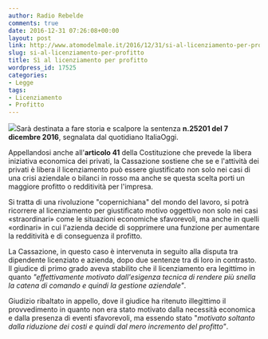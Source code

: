 ```yaml
---
author: Radio Rebelde
comments: true
date: 2016-12-31 07:26:08+00:00
layout: post
link: http://www.atomodelmale.it/2016/12/31/si-al-licenziamento-per-profitto/
slug: si-al-licenziamento-per-profitto
title: Sì al licenziamento per profitto
wordpress_id: 17525
categories:
- Legge
tags:
- Licenziamento
- Profitto
---
```


![](http://www.atomodelmale.it/wp-content/uploads/2016/12/cortecassazione-300x190.jpg)Sarà destinata a fare storia e scalpore la sentenza **n.25201 del 7 dicembre 2016**, segnalata dal quotidiano ItaliaOggi.

Appellandosi anche all'**articolo 41** della Costituzione che prevede la libera iniziativa economica dei privati, la Cassazione sostiene che se e l'attività dei privati è libera il licenziamento può essere giustificato non solo nei casi di una crisi aziendale o bilanci in rosso ma anche se questa scelta porti un maggiore profitto o redditività per l'impresa.

Si tratta di una rivoluzione "copernichiana" del mondo del lavoro, si potrà ricorrere al licenziamento per giustificato motivo oggettivo non solo nei casi «straordinari» come le situazioni economiche sfavorevoli, ma anche in quelli «ordinari» in cui l'azienda decide di sopprimere una funzione per aumentare la redditività e di conseguenza il profitto.



La Cassazione, in questo caso è intervenuta in seguito alla disputa tra dipendente licenziato e azienda, dopo due sentenze tra di loro in contrasto. Il giudice di primo grado aveva stabilito che il licenziamento era legittimo in quanto _"effettivamente motivato dall'esigenza tecnica di rendere più snella la catena di comando e quindi la gestione aziendale"_.

Giudizio ribaltato in appello, dove il giudice ha ritenuto illegittimo il provvedimento in quanto non era stato motivato dalla necessità economica e dalla presenza di eventi sfavorevoli, ma essendo stato "_motivato soltanto dalla riduzione dei costi e quindi dal mero incremento del profitto"_.
